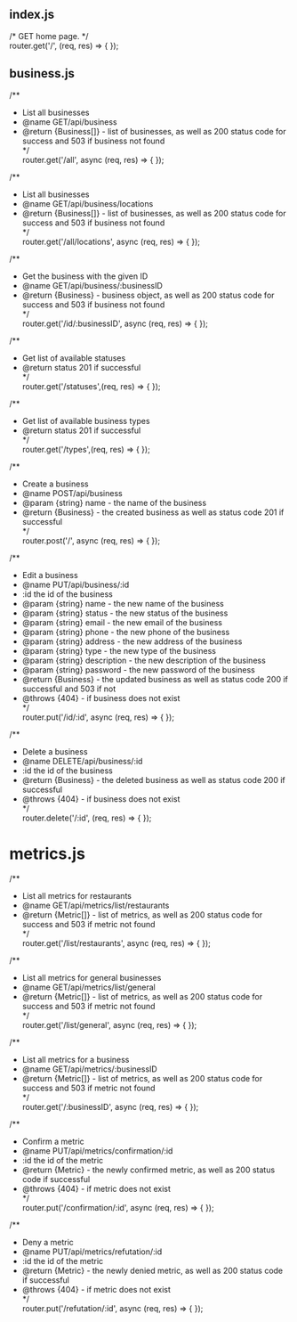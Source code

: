 ## index.js  
/* GET home page. */  
router.get('/', (req, res) => {
});

## business.js  
/**
 * List all businesses
 * @name GET/api/business
 * @return {Business[]} - list of businesses, as well as 200 status code for success and 503 if business not found  
*/  
router.get('/all', async (req, res) => {
});

/**
 * List all businesses
 * @name GET/api/business/locations
 * @return {Business[]} - list of businesses, as well as 200 status code for success and 503 if business not found  
 */  
router.get('/all/locations', async (req, res) => {
});

/**
 * Get the business with the given ID
 * @name GET/api/business/:businessID
 * @return {Business} - business object, as well as 200 status code for success and 503 if business not found  
 */  
router.get('/id/:businessID', async (req, res) => {
});

/**
 * Get list of available statuses
 * @return status 201 if successful  
 */  
router.get('/statuses',(req, res) => {
});

/**
 * Get list of available business types  
 * @return status 201 if successful  
 */  
router.get('/types',(req, res) => {
});

/**
 * Create a business
 * @name POST/api/business
 * @param {string} name - the name of the business
 * @return {Business} - the created business as well as status code 201 if successful  
 */  
router.post('/', async (req, res) => {
});

/**
 * Edit a business
 * @name PUT/api/business/:id
 * :id the id of the business
 * @param {string} name - the new name of the business
 * @param {string} status - the new status of the business
 * @param {string} email - the new email of the business
 * @param {string} phone - the new phone of the business
 * @param {string} address - the new address of the business
 * @param {string} type - the new type of the business
 * @param {string} description - the new description of the business
 * @param {string} password - the new password of the business
 * @return {Business} - the updated business as well as status code 200 if successful and 503 if not
 * @throws {404} - if business does not exist  
 */  
router.put('/id/:id', async (req, res) => {
});

/**
 * Delete a business
 * @name DELETE/api/business/:id
 * :id the id of the business
 * @return {Business} - the deleted business as well as status code 200 if successful
 * @throws {404} - if business does not exist  
 */  
router.delete('/:id', (req, res) => {
});

# metrics.js  

/**
 * List all metrics for restaurants
 * @name GET/api/metrics/list/restaurants
 * @return {Metric[]} - list of metrics, as well as 200 status code for success and 503 if metric not found  
 */  
router.get('/list/restaurants', async (req, res) => {
});


/**
 * List all metrics for general businesses
 * @name GET/api/metrics/list/general
 * @return {Metric[]} - list of metrics, as well as 200 status code for success and 503 if metric not found  
 */  
router.get('/list/general', async (req, res) => {
});

/**
 * List all metrics for a business
 * @name GET/api/metrics/:businessID
 * @return {Metric[]} - list of metrics, as well as 200 status code for success and 503 if metric not found  
 */  
router.get('/:businessID', async (req, res) => {
});

/**
 * Confirm a metric
 * @name PUT/api/metrics/confirmation/:id
 * :id the id of the metric
 * @return {Metric} - the newly confirmed metric, as well as 200 status code if successful
 * @throws {404} - if metric does not exist  
 */  
router.put('/confirmation/:id', async (req, res) => {
});

/**
 * Deny a metric
 * @name PUT/api/metrics/refutation/:id
 * :id the id of the metric
 * @return {Metric} - the newly denied metric, as well as 200 status code if successful
 * @throws {404} - if metric does not exist  
 */  
router.put('/refutation/:id', async (req, res) => {
});
